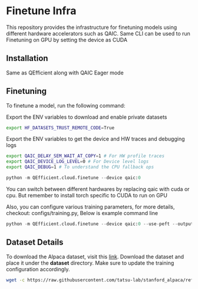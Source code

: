 # Finetune Infra

This repository provides the infrastructure for finetuning models using different hardware accelerators such as QAIC.
Same CLI can be used to run Finetuning on GPU by setting the device as CUDA

## Installation

Same as QEfficient along with QAIC Eager mode

## Finetuning
To finetune a model, run the following command:

Export the ENV variables to download and enable private datasets
```bash
export HF_DATASETS_TRUST_REMOTE_CODE=True
```

Export the ENV variables to get the device and HW traces and debugging logs
```bash
export QAIC_DELAY_SEM_WAIT_AT_COPY=1 # For HW profile traces
export QAIC_DEVICE_LOG_LEVEL=0 # For Device level logs
export QAIC_DEBUG=1 # To understand the CPU fallback ops
```

```python
python -m QEfficient.cloud.finetune --device qaic:0
```
You can switch between different hardwares by replacing qaic with cuda or cpu. But remember to install torch specific to CUDA to run on GPU

Also, you can configure various training parameters, for more details, checkout: configs/training.py, Below is example command line

```python
python -m QEfficient.cloud.finetune --device qaic:0 --use-peft --output_dir ./meta-sam --num_epochs 2 --context_length 256 
```

## Dataset Details
To download the Alpaca dataset, visit this [link](https://raw.githubusercontent.com/tatsu-lab/stanford_alpaca/refs/heads/main/alpaca_data.json). Download the dataset and place it under the **dataset** directory. Make sure to update the training configuration accordingly.
```bash
wget -c https://raw.githubusercontent.com/tatsu-lab/stanford_alpaca/refs/heads/main/alpaca_data.json -P dataset/
```

